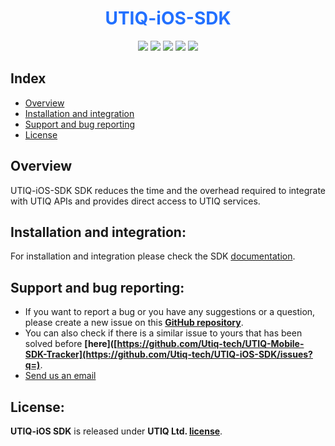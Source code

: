 <h1 align ="center"><b style='color:#2270FF'>UTIQ-iOS-SDK</b></h1>


<p align="center">
<a href="https://cocoapods.org/pods/utiqSDK"><img src="https://img.shields.io/cocoapods/p/utiqSDK.svg?style=flat"></a>
<a href="https://cocoapods.org/pods/utiqSDK"><img src="https://img.shields.io/badge/Swift-5.3-F16D39.svg?style=flat"></a>
<a href="https://raw.githubusercontent.com/Utiq-tech/UTIQ-iOS-SDK/main/LICENSE"><img src="https://img.shields.io/cocoapods/l/utiqSDK.svg?style=flat"></a>
<a href="https://docs.utiq.com/documentation/ios/services/getting-started/#2-cocoapods"><img src="https://img.shields.io/cocoapods/v/utiqSDK.svg?style=flat-square&color=blue"></a>
<a href="https://docs.utiq.com/documentation/ios/services/getting-started/#1-swift-package-manager-spm"><img src="https://img.shields.io/cocoapods/v/utiqSDK.svg?style=flat-square&color=brightgreen&label=Swift Package Manager"></a>
</p>


</p>

## Index

- [Overview](#overview)
- [Installation and integration](#installation-and-integration)
- [Support and bug reporting](#support-and-bug-reporting)
- [License](#license)

## Overview
UTIQ-iOS-SDK SDK reduces the time and the overhead required to integrate with UTIQ APIs and provides direct access to UTIQ services.

## Installation and integration:
For installation and integration please check the SDK [documentation](https://docs.utiq.com/documentation/).


## Support and bug reporting:
- If you want to report a bug or you have any suggestions or a question, please create a new issue on this **[GitHub repository](https://github.com/Utiq-tech/UTIQ-iOS-SDK-Tracker/issues/new)**.
- You can also check if there is a similar issue to yours that has been solved before **[here]([https://github.com/Utiq-tech/UTIQ-Mobile-SDK-Tracker](https://github.com/Utiq-tech/UTIQ-iOS-SDK/issues?q=)**.
- [Send us an email](mailto:clientsdks@teavaro.com  "Email us")

## License:
**UTIQ-iOS SDK** is released under **UTIQ Ltd. [license](https://github.com/Utiq-tech/UTIQ-iOS-SDK/blob/main/LICENSE)**.

